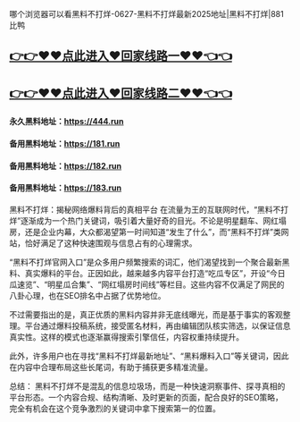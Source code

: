 哪个浏览器可以看黑料不打烊-0627-黑料不打烊最新2025地址|黑料不打烊|881比鸭

## [👉👉♥♥点此进入♥回家线路一♥♥👈👈](https://unpkg.com/182run/index.html)
## [👉👉♥♥点此进入♥回家线路二♥♥👈👈](https://unpkg.com/182-1run/index.html)

#### 永久黑料地址：https://444.run
#### 备用黑料地址：https://181.run
#### 备用黑料地址：https://182.run
#### 备用黑料地址：https://183.run

黑料不打烊：揭秘网络爆料背后的真相平台
在流量为王的互联网时代，“黑料不打烊”逐渐成为一个热门关键词，吸引着大量好奇的目光。不论是明星翻车、网红塌房，还是企业内幕，大众都渴望第一时间知道“发生了什么”，而“黑料不打烊”类网站，恰好满足了这种快速围观与信息占有的心理需求。

“黑料不打烊官网入口”是众多用户频繁搜索的词汇，他们渴望找到一个聚合最新黑料、真实爆料的平台。正因如此，越来越多内容平台打造“吃瓜专区”，开设“今日瓜速览”、“明星瓜合集”、“网红塌房时间线”等栏目。这些内容不仅满足了网民的八卦心理，也在SEO排名中占据了优势地位。

不过需要指出的是，真正优质的黑料内容并非无底线曝光，而是基于事实的客观整理。平台通过爆料投稿系统，接受匿名材料，再由编辑团队核实筛选，以保证信息真实性。这样的模式也逐渐赢得搜索引擎信任，内容权重持续提升。

此外，许多用户也在寻找“黑料不打烊最新地址”、“黑料爆料入口”等关键词，因此在内容中合理布局这些长尾词，有助于捕获更多精准流量。

总结：
黑料不打烊不是混乱的信息垃圾场，而是一种快速洞察事件、探寻真相的平台形态。一个内容合规、结构清晰、及时更新的页面，配合良好的SEO策略，完全有机会在这个竞争激烈的关键词中拿下搜索第一的位置。











